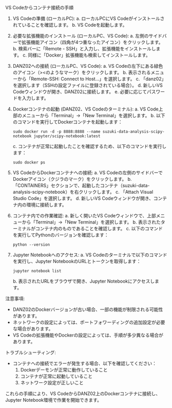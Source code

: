VS Codeからコンテナ接続の手順

1. VS Codeの準備 (ローカルPC):
   a. ローカルPCにVS Codeがインストールされていることを確認します。
   b. VS Codeを起動します。

2. 必要な拡張機能のインストール (ローカルPC、VS Code):
   a. 左側のサイドバーで拡張機能アイコン（四角が4つ重なったアイコン）をクリックします。
   b. 検索バーに「Remote - SSH」と入力し、拡張機能をインストールします。
   c. 同様に「Docker」拡張機能も検索してインストールします。

3. DANZ02への接続 (ローカルPC、VS Code):
   a. VS Codeの左下にある緑色のアイコン（><のようなマーク）をクリックします。
   b. 表示されるメニューから「Remote-SSH: Connect to Host...」を選択します。
   c. 「danz02」を選択します（SSHの設定ファイルに登録されている場合）。
   d. 新しいVS Codeウィンドウが開き、DANZ02に接続します。
   e. 必要に応じてパスワードを入力します。

4. Dockerコンテナの起動 (DANZ02、VS Codeのターミナル):
   a. VS Code上部のメニューから「Terminal」→「New Terminal」を選択します。
   b. 以下のコマンドを実行してDockerコンテナを起動します：
      ```
      sudo docker run -d -p 8888:8888 --name suzuki-data-analysis-scipy-notebook jupyter/scipy-notebook:latest
      ```
   c. コンテナが正常に起動したことを確認するため、以下のコマンドを実行します：
      ```
      sudo docker ps
      ```

5. VS CodeからDockerコンテナへの接続:
   a. VS Codeの左側のサイドバーでDockerアイコン（クジラのマーク）をクリックします。
   b. 「CONTAINERS」セクションで、起動したコンテナ（suzuki-data-analysis-scipy-notebook）を右クリックします。
   c. 「Attach Visual Studio Code」を選択します。
   d. 新しいVS Codeウィンドウが開き、コンテナ内の環境に接続します。

6. コンテナ内での作業確認:
   a. 新しく開いたVS Codeウィンドウで、上部メニューから「Terminal」→「New Terminal」を選択します。
   b. 表示されたターミナルがコンテナ内のものであることを確認します。
   c. 以下のコマンドを実行してPythonのバージョンを確認します：
      ```
      python --version
      ```

7. Jupyter Notebookへのアクセス:
   a. VS Codeのターミナルで以下のコマンドを実行し、Jupyter NotebookのURLとトークンを取得します：
      ```
      jupyter notebook list
      ```
   b. 表示されたURLをブラウザで開き、Jupyter Notebookにアクセスします。

注意事項:
- DANZ02のDockerバージョンが古い場合、一部の機能が制限される可能性があります。
- ネットワークの設定によっては、ポートフォワーディングの追加設定が必要な場合があります。
- VS Codeの拡張機能やDockerの設定によっては、手順が多少異なる場合があります。

トラブルシューティング:
- コンテナへの接続でエラーが発生する場合、以下を確認してください：
  1. Dockerデーモンが正常に動作していること
  2. コンテナが正常に起動していること
  3. ネットワーク設定が正しいこと

これらの手順により、VS CodeからDANZ02上のDockerコンテナに接続し、Jupyter Notebook環境で作業を開始できます。
